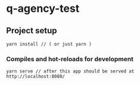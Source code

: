 # q-agency-test

## Project setup
```
yarn install // ( or just yarn )
```

### Compiles and hot-reloads for development
```
yarn serve // after this app should be served at http://localhost:8080/ 
```
